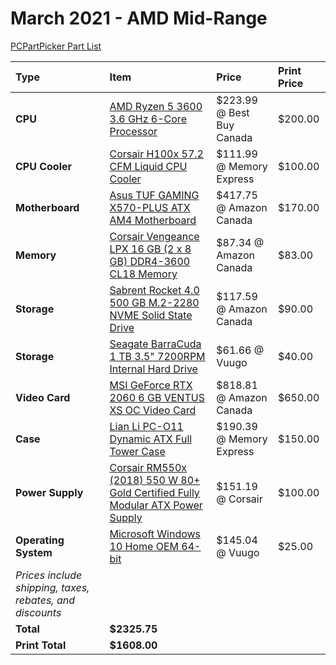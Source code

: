 # March 2021 - AMD Mid-Range

[PCPartPicker Part List](https://ca.pcpartpicker.com/list/w8xRwc)

| Type                                                     | Item                                                                                                                                                                                                             | Price                     | Print Price |
| :------------------------------------------------------- | :--------------------------------------------------------------------------------------------------------------------------------------------------------------------------------------------------------------- | :------------------------ | :---------- |
| **CPU**                                                  | [AMD Ryzen 5 3600 3.6 GHz 6-Core Processor](https://ca.pcpartpicker.com/product/9nm323/amd-ryzen-5-3600-36-thz-6-core-processor-100-100000031box)                                                                | $223.99 @ Best Buy Canada | $200.00     |
| **CPU Cooler**                                           | [Corsair H100x 57.2 CFM Liquid CPU Cooler](https://ca.pcpartpicker.com/product/8mJtt6/corsair-h100x-572-cfm-liquid-cpu-cooler-cw-9060040-ww)                                                                     | $111.99 @ Memory Express  | $100.00     |
| **Motherboard**                                          | [Asus TUF GAMING X570-PLUS ATX AM4 Motherboard](https://ca.pcpartpicker.com/product/whMTwP/asus-tuf-gaming-x570-plus-atx-am4-motherboard-tuf-gaming-x570-plus)                                                   | $417.75 @ Amazon Canada   | $170.00     |
| **Memory**                                               | [Corsair Vengeance LPX 16 GB (2 x 8 GB) DDR4-3600 CL18 Memory](https://ca.pcpartpicker.com/product/VNJtt6/corsair-16-gb-2-x-8-gb-ddr4-3600-memory-cmk16gx4m2d3600c18)                                            | $87.34 @ Amazon Canada    | $83.00      |
| **Storage**                                              | [Sabrent Rocket 4.0 500 GB M.2-2280 NVME Solid State Drive](https://ca.pcpartpicker.com/product/PMbCmG/sabrent-rocket-40-500-gb-m2-2280-nvme-solid-state-drive-sb-rocket-nvme4-500)                              | $117.59 @ Amazon Canada   | $90.00      |
| **Storage**                                              | [Seagate BarraCuda 1 TB 3.5" 7200RPM Internal Hard Drive](https://ca.pcpartpicker.com/product/44Gj4D/seagate-barracuda-1tb-35-7200rpm-internal-hard-drive-st1000dm010)                                           | $61.66 @ Vuugo            | $40.00      |
| **Video Card**                                           | [MSI GeForce RTX 2060 6 GB VENTUS XS OC Video Card](https://ca.pcpartpicker.com/product/QNn8TW/msi-geforce-rtx-2060-6-gb-ventus-xs-oc-video-card-geforce-rtx-2060-ventus-xs-6g-oc)                               | $818.81 @ Amazon Canada   | $650.00     |
| **Case**                                                 | [Lian Li PC-O11 Dynamic ATX Full Tower Case](https://ca.pcpartpicker.com/product/Hwkj4D/lian-li-pc-o11dx-atx-full-tower-case-pc-o11dx)                                                                           | $190.39 @ Memory Express  | $150.00     |
| **Power Supply**                                         | [Corsair RM550x (2018) 550 W 80+ Gold Certified Fully Modular ATX Power Supply](https://ca.pcpartpicker.com/product/bqVD4D/corsair-rmx-2018-550w-80-gold-certified-fully-modular-atx-power-supply-cp-9020177-na) | $151.19 @ Corsair         | $100.00     |
| **Operating System**                                     | [Microsoft Windows 10 Home OEM 64-bit](https://ca.pcpartpicker.com/product/wtgPxr/microsoft-os-kw900140)                                                                                                         | $145.04 @ Vuugo           | $25.00      |
| _Prices include shipping, taxes, rebates, and discounts_ |
| **Total**                                                | **$2325.75**                                                                                                                                                                                                     |
| **Print Total**                                          | **$1608.00**                                                                                                                                                                                                     |

